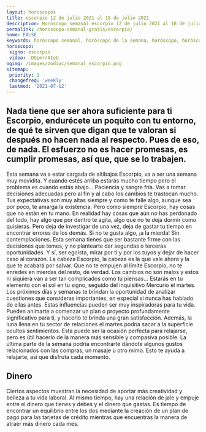 ```yaml
---
layout: horoscopos
title: escorpio 12 de julio 2021 al 18 de julio 2021 
description: Horóscopo semanal escorpio 12 de julio 2021 al 18 de julio 2021. Nada tiene que ser ahora suficiente para ti Escorpio, endurécete un poquito con tu entorno, de qué te sirven que digan que te valoran si después no hacen nada al respecto. Pues de eso, de nada. El esfuerzo no es hacer promesas, es cumplir promesas, así que, que se lo trabajen. 
permalink: /horoscopo-semanal-gratis/escorpio/
home: FALSE
keywords: horóscopo semanal, horóscopo de la semana, horóscopo, horóscopo gratis,horóscopos, horóscopo esperanza gracia, horoscopos escorpio la semana, horóscopos gratis, Tarot, Astrologia, Zodíaco, escorpio, horoscopo gratis, semanal
horoscopo:
 signo: escorpio
 video: -DQpmrrAIeU
ogimg: /images/zodiac/semanal_escorpio.png
sitemap:
 priority: 1
 changefreq: 'weekly'
 lastmod: '2021-07-12'
---
```




## Nada tiene que ser ahora suficiente para ti Escorpio, endurécete un poquito con tu entorno, de qué te sirven que digan que te valoran si después no hacen nada al respecto. Pues de eso, de nada. El esfuerzo no es hacer promesas, es cumplir promesas, así que, que se lo trabajen. 

Esta semana va a estar cargada de altibajos Escorpio, va a ser una semana muy movidita. Y cuando estés arriba estarás mucho tiempo pero el problema es cuando estás abajo… Paciencia y sangre fría. Vas a tomar decisiones adecuadas pero al fin y al cabo los cambios te trastocan mucho. Tus expectativas son muy altas siempre y como te falle algo, aunque sea por poco, te amarga la existencia. Pero como siempre Escorpio, hay cosas que no están en tu mano. En realidad hay cosas que aún no has perdonado del todo, hay algo que por dentro te agita, algo que no te deja dormir como quisieras. Pero deja de investigar de una vez, deja de gastar tu tiempo en encontrar errores de los demás. Si no te gusta algo, ¡a la mierda! Sin contemplaciones. Esta semana tienes que ser bastante firme con las decisiones que tomes, y no plantearte dar segundas o terceras oportunidades. Y sí, ser egoísta, mirar por ti y por los tuyos y dejar de hacer caso al corazón. La cabeza Escorpio, la cabeza es la que vale ahora y la que te acabará por salvar. Que no te empujen al límite Escorpio, no te enredes en mierdas del resto, de verdad. Los cambios no son malos y estos ni siquiera van a ser tan complicados como tú piensas…
Estarás en tu elemento con el sol en tu signo, seguido del inquisitivo Mercurio el martes. Los próximos días y semanas te brindan la oportunidad de analizar cuestiones que consideras importantes, en especial si nunca has hablado de ellas antes. Estas influencias pueden ser muy inspiradoras para tu vida. Pueden animarte a comenzar un plan o proyecto profundamente significativo para ti, y hacerlo te brinda una gran satisfacción. 
Además, la luna llena en tu sector de relaciones el martes podría sacar a la superficie ocultos sentimientos. Esta puede ser la ocasión perfecta para relajarse, pero es útil hacerlo de la manera más sensible y compasiva posible.
La última parte de la semana podría encontrarte dándote algunos gustos relacionados con las compras, un masaje u otro mimo. Esto te ayuda a relajarte, así que disfruta cada momento.

## Dinero

Ciertos aspectos muestran la necesidad de aportar más creatividad y belleza a tu vida laboral. Al mismo tiempo, hay una relación de jale y empuje entre el dinero que tienes y debes y el dinero que gastas. Es tiempo de encontrar un equilibrio entre los dos mediante la creación de un plan de pago para las tarjetas de crédito mientras que encuentras la manera de atraer más dinero cada mes.